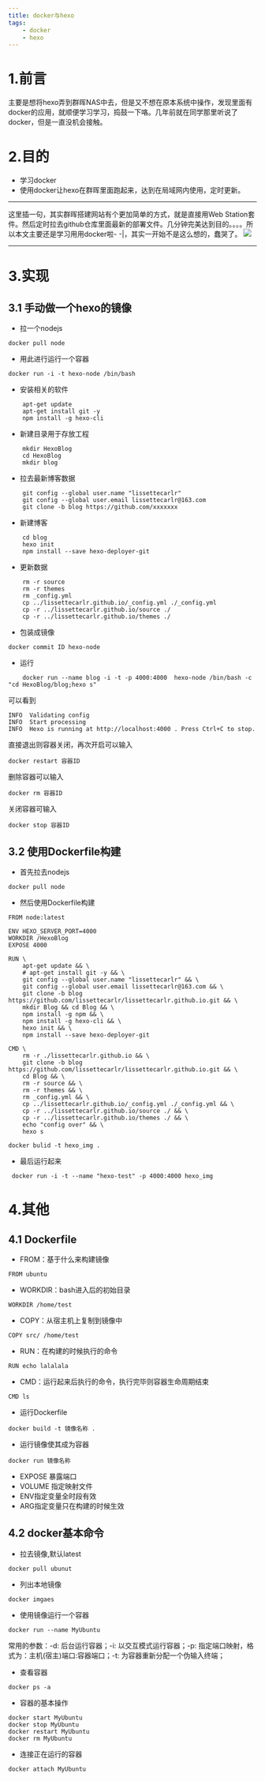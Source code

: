 ```yaml
---
title: docker与hexo
tags:
    - docker
    - hexo
---
```


# 1.前言
主要是想将hexo弄到群晖NAS中去，但是又不想在原本系统中操作，发现里面有docker的应用，就顺便学习学习，捣鼓一下咯。几年前就在同学那里听说了docker，但是一直没机会接触。

<!-- more -->

# 2.目的
* 学习docker
* 使用docker让hexo在群晖里面跑起来，达到在局域网内使用，定时更新。
-----------
这里插一句，其实群晖搭建网站有个更加简单的方式，就是直接用Web Station套件。然后定时拉去github仓库里面最新的部署文件。几分钟完美达到目的。。。。所以本文主要还是学习用用docker啦- -|，其实一开始不是这么想的，蠢哭了。
![](/source/img/docker与hexo/docker与hexo_1.png)

-----------


# 3.实现
## 3.1 手动做一个hexo的镜像

* 拉一个nodejs

```
docker pull node
```

* 用此进行运行一个容器

```
docker run -i -t hexo-node /bin/bash
```

* 安装相关的软件

```
    apt-get update
    apt-get install git -y
    npm install -g hexo-cli
```

* 新建目录用于存放工程

```
    mkdir HexoBlog
    cd HexoBlog
    mkdir blog
```

* 拉去最新博客数据

```
    git config --global user.name "lissettecarlr"
    git config --global user.email lissettecarlr@163.com
    git clone -b blog https://github.com/xxxxxxx
```

* 新建博客

```
    cd blog
    hexo init
    npm install --save hexo-deployer-git
```

* 更新数据

```
    rm -r source 
    rm -r themes 
    rm _config.yml 
    cp ../lissettecarlr.github.io/_config.yml ./_config.yml 
    cp -r ../lissettecarlr.github.io/source ./ 
    cp -r ../lissettecarlr.github.io/themes ./ 
```

* 包装成镜像

```
docker commit ID hexo-node
```

* 运行
```
    docker run --name blog -i -t -p 4000:4000  hexo-node /bin/bash -c "cd HexoBlog/blog;hexo s"
```
可以看到
```
INFO  Validating config
INFO  Start processing
INFO  Hexo is running at http://localhost:4000 . Press Ctrl+C to stop.
```
直接退出则容器关闭，再次开启可以输入
```
docker restart 容器ID
```
删除容器可以输入
```
docker rm 容器ID
```
关闭容器可输入
```
docker stop 容器ID
```

## 3.2 使用Dockerfile构建
* 首先拉去nodejs
```
docker pull node
```
* 然后使用Dockerfile构建
```
FROM node:latest

ENV HEXO_SERVER_PORT=4000
WORKDIR /HexoBlog
EXPOSE 4000

RUN \
    apt-get update && \
    # apt-get install git -y && \
    git config --global user.name "lissettecarlr" && \
    git config --global user.email lissettecarlr@163.com && \
    git clone -b blog https://github.com/lissettecarlr/lissettecarlr.github.io.git && \
    mkdir Blog && cd Blog && \
    npm install -g npm && \
    npm install -g hexo-cli && \
    hexo init && \
    npm install --save hexo-deployer-git

CMD \
    rm -r ./lissettecarlr.github.io && \
    git clone -b blog https://github.com/lissettecarlr/lissettecarlr.github.io.git && \
    cd Blog && \
    rm -r source && \
    rm -r themes && \
    rm _config.yml && \
    cp ../lissettecarlr.github.io/_config.yml ./_config.yml && \
    cp -r ../lissettecarlr.github.io/source ./ && \
    cp -r ../lissettecarlr.github.io/themes ./ && \
    echo "config over" && \
    hexo s

```

```
docker bulid -t hexo_img .
```

* 最后运行起来
```
 docker run -i -t --name "hexo-test" -p 4000:4000 hexo_img
```



# 4.其他

## 4.1 Dockerfile

* FROM：基于什么来构建镜像

```
FROM ubuntu
```

* WORKDIR：bash进入后的初始目录

```
WORKDIR /home/test
```

* COPY：从宿主机上复制到镜像中

```
COPY src/ /home/test
```

* RUN：在构建的时候执行的命令

```
RUN echo lalalala
```

* CMD：运行起来后执行的命令，执行完毕则容器生命周期结束

```
CMD ls
```

* 运行Dockerfile

```
docker build -t 镜像名称 .
```

* 运行镜像使其成为容器

```
docker run 镜像名称
```

* EXPOSE 暴露端口
* VOLUME 指定映射文件
* ENV指定变量全时段有效
* ARG指定变量只在构建的时候生效

## 4.2 docker基本命令

* 拉去镜像,默认latest
```
docker pull ubunut
```

* 列出本地镜像
```
docker imgaes
```

* 使用镜像运行一个容器
```
docker run --name MyUbuntu 
```
常用的参数：-d: 后台运行容器；-i: 以交互模式运行容器；-p: 指定端口映射，格式为：主机(宿主)端口:容器端口；-t: 为容器重新分配一个伪输入终端；

* 查看容器
```
docker ps -a
```

* 容器的基本操作
```
docker start MyUbuntu
docker stop MyUbuntu
docker restart MyUbuntu
docker rm MyUbuntu
```

* 连接正在运行的容器
```
docker attach MyUbuntu
```